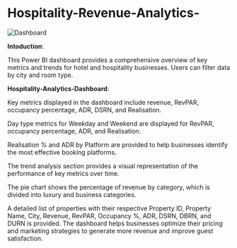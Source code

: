 # Hospitality-Revenue-Analytics-
![Dashboard](https://github.com/Owais-Khalid/Hospitality-Revenue-Analytics-/assets/120569550/950ddc77-e3a0-4a40-87d2-c981090655af)

**Intoduction**:


This Power BI dashboard provides a comprehensive overview of key metrics and trends for hotel and hospitality businesses. Users can filter data by city and room type.

**Hospitality-Analytics-Dashboard**:


Key metrics displayed in the dashboard include revenue, RevPAR, occupancy percentage, ADR, DSRN, and Realisation.

Day type metrics for Weekday and Weekend are displayed for RevPAR, occupancy percentage, ADR, and Realisation.

Realisation % and ADR by Platform are provided to help businesses identify the most effective booking platforms.

The trend analysis section provides a visual representation of the performance of key metrics over time.

The pie chart shows the percentage of revenue by category, which is divided into luxury and business categories.

A detailed list of properties with their respective Property ID, Property Name, City, Revenue, RevPAR, Occupancy %, ADR, DSRN, DBRN, and DURN is provided.
The dashboard helps businesses optimize their pricing and marketing strategies to generate more revenue and improve guest satisfaction.
